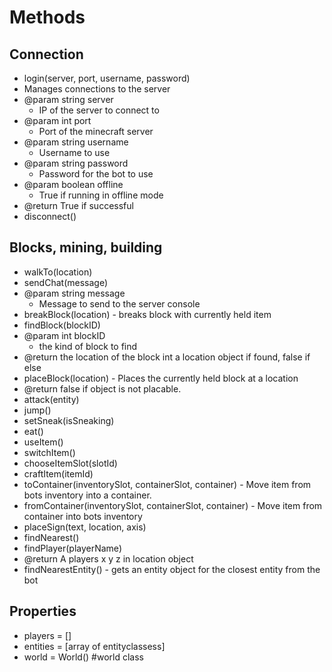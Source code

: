 Methods
=======

Connection
----------
* login(server, port, username, password)
 * Manages connections to the server
 * @param string server
   * IP of the server to connect to
 * @param int port
   * Port of the minecraft server
 * @param string username
   * Username to use
 * @param string password
   * Password for the bot to use
 * @param boolean offline
   * True if running in offline mode
 * @return True if successful
* disconnect()

Blocks, mining, building
------------------------
* walkTo(location)
* sendChat(message)
 * @param string message
   * Message to send to the server console
* breakBlock(location) - breaks block with currently held item
* findBlock(blockID)
 * @param int blockID
   * the kind of block to find
 * @return the location of the block int a location object if found, false if else
* placeBlock(location) - Places the currently held block at a location
 * @return false if object is not placable. 
* attack(entity)
* jump()
* setSneak(isSneaking)
* eat()
* useItem()
* switchItem()
* chooseItemSlot(slotId)
* craftItem(itemId) 
* toContainer(inventorySlot, containerSlot, container) - Move item from bots inventory into a container.
* fromContainer(inventorySlot, containerSlot, container) - Move item from container into bots inventory
* placeSign(text, location, axis)
* findNearest()
* findPlayer(playerName)
 * @return A players x y z in location object
* findNearestEntity() - gets an entity object for the closest entity from the bot

Properties
----------
* players = []
* entities = [array of entityclassess]
* world = World() #world class

